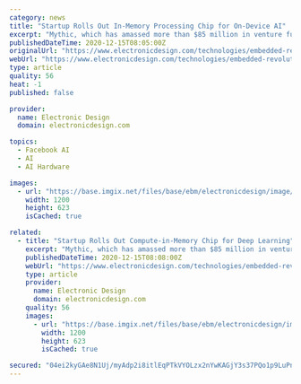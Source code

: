 ```yaml
---
category: news
title: "Startup Rolls Out In-Memory Processing Chip for On-Device AI"
excerpt: "Mythic, which has amassed more than $85 million in venture funding, rolled out its first chip for bringing artificial intelligence to compact , power-constrained devices, from autonomous drones to computer-vision cameras."
publishedDateTime: 2020-12-15T08:05:00Z
originalUrl: "https://www.electronicdesign.com/technologies/embedded-revolution/article/21122885/startup-rolls-out-inmemory-processing-chip-for-ondevice-ai"
webUrl: "https://www.electronicdesign.com/technologies/embedded-revolution/article/21122885/startup-rolls-out-inmemory-processing-chip-for-ondevice-ai"
type: article
quality: 56
heat: -1
published: false

provider:
  name: Electronic Design
  domain: electronicdesign.com

topics:
  - Facebook AI
  - AI
  - AI Hardware

images:
  - url: "https://base.imgix.net/files/base/ebm/electronicdesign/image/2020/12/Mythic_Accelerator_Card_01.5fd5224b4e08b.png?auto=format&fit=max&w=1200"
    width: 1200
    height: 623
    isCached: true

related:
  - title: "Startup Rolls Out Compute-in-Memory Chip for Deep Learning"
    excerpt: "Mythic, which has amassed more than $85 million in venture funding, rolled out its first chip for bringing artificial intelligence to compact , power-constrained devices, from autonomous drones to computer-vision cameras."
    publishedDateTime: 2020-12-15T08:08:00Z
    webUrl: "https://www.electronicdesign.com/technologies/embedded-revolution/article/21122885/startup-rolls-out-computeinmemory-chip-for-deep-learning"
    type: article
    provider:
      name: Electronic Design
      domain: electronicdesign.com
    quality: 56
    images:
      - url: "https://base.imgix.net/files/base/ebm/electronicdesign/image/2020/12/Mythic_Accelerator_Card_01.5fd5224b4e08b.png?auto=format&fit=max&w=1200"
        width: 1200
        height: 623
        isCached: true

secured: "04ei2kyGAe8N1Uj/myAdp2i8itlEqPTkVYOLzx2nYwKAGjY3s37PQo1p9LuPnbAw7NPnVsUb+qJK2WCwnGh3zzbEYb/NWJjUxp/bIC+XMtZUzCuE6C2lZx12XAvh6aosL4JxxE3upQB0atsRElWZeNf4gbNh/fKUjp4mu6+ErMsxSFqqU5r3oMFKl+7x6oPy40CC3bDI6zHHdiEn+0FD+4TtXZ/VTTRMYNDQg2OF4//9TMn+L2sVT14PYnsiCy7aPgfhAtQxvgi7bG3vnI/TPwDtYLUsSfiLOIIe9JzTvS/NY8Mr7C7uP+CiEpANfLRt4qjju3WlEWrQVdDUml7DTy5tEuFIALJQNpuwPQiv5nw=;5leyBY6D9/UTkrmkpwa7QQ=="
---
```


